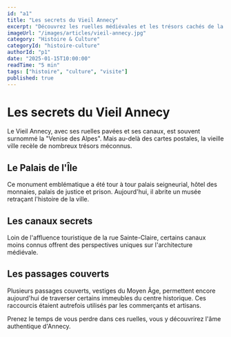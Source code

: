 ```yaml
---
id: "a1"
title: "Les secrets du Vieil Annecy"
excerpt: "Découvrez les ruelles médiévales et les trésors cachés de la vieille ville d'Annecy"
imageUrl: "/images/articles/vieil-annecy.jpg"
category: "Histoire & Culture"
categoryId: "histoire-culture"
authorId: "p1"
date: "2025-01-15T10:00:00"
readTime: "5 min"
tags: ["histoire", "culture", "visite"]
published: true
---
```


# Les secrets du Vieil Annecy

Le Vieil Annecy, avec ses ruelles pavées et ses canaux, est souvent surnommé la "Venise des Alpes". Mais au-delà des cartes postales, la vieille ville recèle de nombreux trésors méconnus.

## Le Palais de l'Île

Ce monument emblématique a été tour à tour palais seigneurial, hôtel des monnaies, palais de justice et prison. Aujourd'hui, il abrite un musée retraçant l'histoire de la ville.

## Les canaux secrets

Loin de l'affluence touristique de la rue Sainte-Claire, certains canaux moins connus offrent des perspectives uniques sur l'architecture médiévale.

## Les passages couverts

Plusieurs passages couverts, vestiges du Moyen Âge, permettent encore aujourd'hui de traverser certains immeubles du centre historique. Ces raccourcis étaient autrefois utilisés par les commerçants et artisans.

Prenez le temps de vous perdre dans ces ruelles, vous y découvrirez l'âme authentique d'Annecy.
